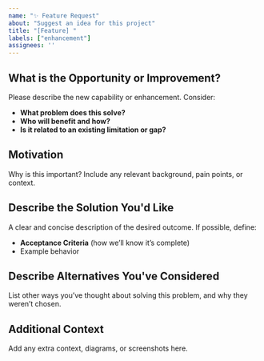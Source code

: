 ```yaml
---
name: "✨ Feature Request"
about: "Suggest an idea for this project"
title: "[Feature] "
labels: ["enhancement"]
assignees: ''
---
```


## What is the Opportunity or Improvement?

Please describe the new capability or enhancement. Consider:
- **What problem does this solve?**
- **Who will benefit and how?**
- **Is it related to an existing limitation or gap?**

## Motivation

Why is this important? Include any relevant background, pain points, or context.

## Describe the Solution You'd Like

A clear and concise description of the desired outcome. If possible, define:
- **Acceptance Criteria** (how we’ll know it’s complete)
- Example behavior

## Describe Alternatives You've Considered

List other ways you’ve thought about solving this problem, and why they weren’t chosen.

## Additional Context

Add any extra context, diagrams, or screenshots here.
